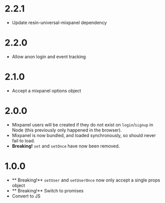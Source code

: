 # 2.2.1

* Update resin-universal-mixpanel dependency

# 2.2.0

* Allow anon login and event tracking

# 2.1.0

* Accept a mixpanel options object

# 2.0.0

* Mixpanel users will be created if they do not exist on `login`/`signup` in Node (this previously only happened in the browser).
* Mixpanel is now bundled, and loaded synchronously, so should never fail to load.
* **Breaking!** `set` and `setOnce` have now been removed.

# 1.0.0

* ** Breaking!** `setUser` and `setUserOnce` now only accept a single props object
* ** Breaking!** Switch to promises
* Convert to JS

